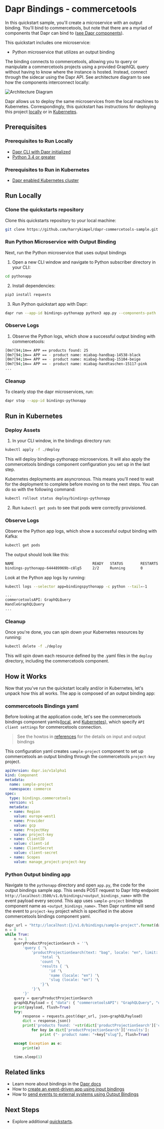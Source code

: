 # Dapr Bindings - commercetools

In this quickstart sample, you'll create a microservice with an output binding. You'll bind to commercetools, but note that there are a myriad of components that Dapr can bind to ([see Dapr components](https://docs.dapr.io/concepts/components-concept/)). 

This quickstart includes one microservice:

- Python microservice that utilizes an output binding

The binding connects to commercetools, allowing you to query or manipulate a commercetools projects using a provided GraphlQL query without having to know where the instance is hosted. Instead, connect through the sidecar using the Dapr API. See architecture diagram to see how the components interconnect locally:

![Architecture Diagram](./img/Bindings_Standalone.png)

Dapr allows us to deploy the same microservices from the local machines to Kubernetes. Correspondingly, this quickstart has instructions for deploying this project [locally](#Run-Locally) or in [Kubernetes](#Run-in-Kubernetes).

## Prerequisites

### Prerequisites to Run Locally

- [Dapr CLI with Dapr initialized](https://docs.dapr.io/getting-started/install-dapr/)
- [Python 3.4 or greater](https://www.python.org/)

### Prerequisites to Run in Kubernetes

- [Dapr enabled Kubernetes cluster](https://docs.dapr.io/operations/hosting/kubernetes/kubernetes-deploy/)

## Run Locally

### Clone the quickstarts repository
Clone this quickstarts repository to your local machine:

```bash
git clone https://github.com/harrykimpel/dapr-commercetools-sample.git
```

### Run Python Microservice with Output Binding

Next, run the Python microservice that uses output bindings

1. Open a new CLI window and navigate to Python subscriber directory in your CLI: 

```bash
cd pythonapp
```

2. Install dependencies:

<!-- STEP
name: Install python dependencies
working_dir: ./pythonapp
-->

```bash
pip3 install requests
```

<!-- END_STEP -->

3. Run Python quickstart app with Dapr: 

<!-- STEP
name: Run node app
working_dir: ./pythonapp
background: true
sleep: 25
output_match_mode: substring
expected_stdout_lines: 
  - "You're up and running! Both Dapr and your app logs will appear here."
  - "== APP == products found: 25"
  - "== APP == - product name: miabag-handbag-14538-black"
  - "== APP == - product name: miabag-handbag-15104-beige"
  - "== APP == - product name: miabag-handtaschen-15117-pink"
  - "..."
  - "Exited Dapr successfully"
  - "Exited App successfully"
-->

```bash
dapr run --app-id bindings-pythonapp python3 app.py --components-path ../components
```

<!-- END_STEP -->

### Observe Logs

1. Observe the Python logs, which show a successful output binding with commercetools:

```bash
[0m?[94;1m== APP == products found: 25
[0m?[94;1m== APP == - product name: miabag-handbag-14538-black
[0m?[94;1m== APP == - product name: miabag-handbag-15104-beige
[0m?[94;1m== APP == - product name: miabag-handtaschen-15117-pink
...
```

### Cleanup

To cleanly stop the dapr microservices, run:

<!-- STEP
output_match_mode: substring
expected_stdout_lines: 
  - 'app stopped successfully: bindings-nodeapp'
  - 'app stopped successfully: bindings-pythonapp'
expected_stderr_lines:
name: Shutdown Dapr
-->

```bash
dapr stop --app-id bindings-pythonapp
```

<!-- END_STEP -->

## Run in Kubernetes

### Deploy Assets

1. In your CLI window, in the bindings directory run: 

<!-- STEP
name: Run kubernetes apps
sleep: 30
expected_stdout_lines: 
  - component.dapr.io/sample-commercetools created
  - deployment.apps/bindings-pythonapp created
  - 'deployment "bindings-pythonapp" successfully rolled out'
-->

```bash
kubectl apply -f ./deploy
```

This will deploy bindings-pythonapp microservices. It will also apply the commercetools bindings component configuration you set up in the last step.

Kubernetes deployments are asyncronous. This means you'll need to wait for the deployment to complete before moving on to the next steps. You can do so with the following command:

```bash
kubectl rollout status deploy/bindings-pythonapp
```

<!-- END_STEP -->

2. Run `kubectl get pods` to see that pods were correctly provisioned.

### Observe Logs

Observe the Python app logs, which show a successful output binding with Kafka:

```bash
kubectl get pods
```

The output should look like this:

```bash
NAME                                    READY   STATUS        RESTARTS   AGE
bindings-pythonapp-644489969b-c8lg5     2/2     Running       0          4m9s
```

Look at the Python app logs by running:

<!-- STEP
name: Read Python Logs
expected_stdout_lines:
  - "commercetoolsAPI: GraphQLQuery"
  - "HandleGraphQLQuery"
-->

```bash
kubectl logs --selector app=bindingspythonapp -c python --tail=-1
```

<!-- END_STEP -->

```bash
...
commercetoolsAPI: GraphQLQuery
HandleGraphQLQuery
...
```

### Cleanup

Once you're done, you can spin down your Kubernetes resources by running:

<!-- STEP
name: Cleanup
expected_stdout_lines:
-->

```bash
kubectl delete -f ./deploy
```

This will spin down each resource defined by the .yaml files in the `deploy` directory, including the commercetools component.

<!-- END_STEP -->

## How it Works

Now that you've run the quickstart locally and/or in Kubernetes, let's unpack how this all works. The app is composed of an output binding app:

### commercetools Bindings yaml

Before looking at the application code, let's see the commercetools bindings component yamls([local](./components/commercetools_bindings.yaml), and [Kubernetes](./deploy/commercetools_bindings.yaml)), which specify `API client settings` for commercetools connection.

> See the howtos in [references](#references) for the details on input and output bindings

This configuration yaml creates `sample-project` component to set up commercetools an output binding through the commercetools `project-key` project. 

```yaml
apiVersion: dapr.io/v1alpha1
kind: Component
metadata:
  name: sample-project
  namespace: commerce
spec:
  type: bindings.commercetools
  version: v1
  metadata:
  - name: Region
    value: europe-west1
  - name: Provider
    value: gcp
  - name: ProjectKey
    value: project-key
  - name: ClientID
    value: client-id
  - name: ClientSecret
    value: client-secret
  - name: Scopes
    value: manage_project:project-key
```

### Python Output binding app

Navigate to the `pythonapp` directory and open `app.py`, the code for the output bindings sample app. This sends POST request to Dapr http endpoint `http://localhost:3500/v1.0/bindings/<output_bindings_name>` with the event payload every second. This app uses `sample-project` bindings component name as `<output_bindings_name>`. Then Dapr runtime will send the event to `project-key` project which is specified in the above commercetools bindings component yaml.

```python
dapr_url = "http://localhost:{}/v1.0/bindings/sample-project".format(dapr_port)
n = 0
while True:
    n += 1
    queryProductProjectionSearch = ''\
        'query { '\
            'productProjectionSearch(text: "bag", locale: "en", limit: 25) {'\
                'total '\
                'count '\
                'results { '\
                    'id '\
                    'name (locale: "en") '\
                    'slug (locale: "en") '\
                '}'\
            '}'\
        '}'
    query = queryProductProjectionSearch
    graphQLPayload = { "data": { "commercetoolsAPI": "GraphQLQuery", "query": query }, "operation": "create" }
    print(payload, flush=True)
    try:
        response = requests.post(dapr_url, json=graphQLPayload)
        dict = response.json()
        print('products found: '+str(dict['productProjectionSearch']['count']), flush=True)
            for key in dict['productProjectionSearch']['results']:
                print ("- product name: "+key["slug"], flush=True)

    except Exception as e:
        print(e)

    time.sleep(1)
```

## Related links

- Learn more about bindings in the [Dapr docs](https://docs.dapr.io/developing-applications/building-blocks/bindings/)
- How to [create an event-driven app using input bindings](https://docs.dapr.io/developing-applications/building-blocks/bindings/howto-triggers/)
- How to [send events to external systems using Output Bindings](https://docs.dapr.io/developing-applications/building-blocks/bindings/howto-bindings/)

## Next Steps

- Explore additional [quickstarts](https://github.com/dapr/quickstarts).
